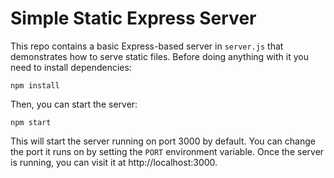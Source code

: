 # Simple Static Express Server

This repo contains a basic Express-based server in `server.js` that demonstrates how to serve static files.  Before doing anything with it you need to install dependencies:
```
npm install
```

Then, you can start the server:
```
npm start
```
This will start the server running on port 3000 by default.  You can change the port it runs on by setting the `PORT` environment variable.  Once the server is running, you can visit it at http://localhost:3000.
